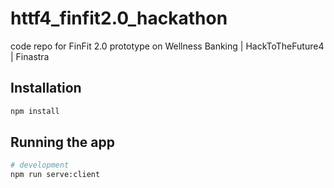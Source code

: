 # httf4_finfit2.0_hackathon
code repo for FinFit 2.0 prototype on Wellness Banking | HackToTheFuture4 | Finastra

## Installation
```bash
npm install
```

## Running the app
```bash
# development
npm run serve:client
